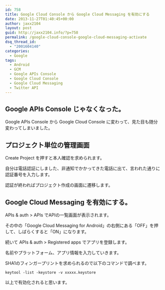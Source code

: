 ```yaml
---
id: 758
title: Google Cloud Console から Google Cloud Messaging を有効にする
date: 2013-11-27T01:40:45+00:00
author: jaxx2104
layout: post
guid: http://jaxx2104.info/?p=758
permalink: /google-cloud-console-google-cloud-messaging-activate
dsq_thread_id:
  - "2001604140"
categories:
  - Google
tags:
  - Android
  - GCM
  - Google APIs Console
  - Google Cloud Console
  - Google Cloud Messaging
  - Twitter API
---
```

## Google APIs Console じゃなくなった。

Google APIs Console から Google Cloud Console に変わって、見た目も随分変わってしまいました。

## プロジェクト単位の管理画面

Create Project を押すと本人確認を求められます。

自分は電話認証にしました、非通知でかかってきた電話に出て、言われた通りに認証番号を入力します。

<!--more-->
  
認証が終わればプロジェクト作成の画面に遷移します。

## Google Cloud Messaging を有効にする。

APIs & auth > APIs でAPIの一覧画面が表示されます。

その中の「Google Cloud Messaging for Android」の右側にある「OFF」を押して、しばらくすると「ON」になります。



続いて APIs & auth > Registered apps でアプリを登録します。

名前やプラットフォーム、アプリ情報を入力していきます。

SHA1のフィンガープリントを求められるので以下のコマンドで調べます。

```
keytool -list -keystore -v xxxxx.keystore
```

以上で有効化されると思います。
